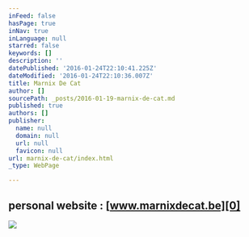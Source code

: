 ```yaml
---
inFeed: false
hasPage: true
inNav: true
inLanguage: null
starred: false
keywords: []
description: ''
datePublished: '2016-01-24T22:10:41.225Z'
dateModified: '2016-01-24T22:10:36.007Z'
title: Marnix De Cat
author: []
sourcePath: _posts/2016-01-19-marnix-de-cat.md
published: true
authors: []
publisher:
  name: null
  domain: null
  url: null
  favicon: null
url: marnix-de-cat/index.html
_type: WebPage

---
```

## personal website : [www.marnixdecat.be][0]
![](https://the-grid-user-content.s3-us-west-2.amazonaws.com/3ae158a6-3011-48e9-8c1f-8c6e3fb45c9d.jpg)

[0]: https://marnixdecat.wix.com/home
